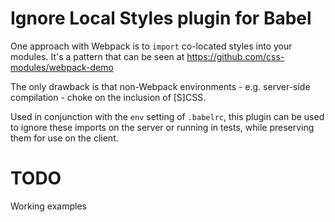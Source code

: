 # Ignore Local Styles plugin for Babel

One approach with Webpack is to `import` co-located styles into your modules. It's a pattern that can be seen at https://github.com/css-modules/webpack-demo

The only drawback is that non-Webpack environments - e.g. server-side compilation - choke on the inclusion of [S]CSS.

Used in conjunction with the `env` setting of `.babelrc`, this plugin can be used to ignore these imports on the server or running in tests, while preserving them for use on the client.

# TODO

Working examples
